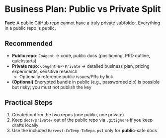 # Business Plan: Public vs Private Split

**Fact:** A public GitHub repo cannot have a truly private subfolder. Everything in a public repo is public.

## Recommended
- **Public repo**: `CoAgent` → code, public docs (positioning, PRD outline, quickstarts)
- **Private repo**: `CoAgent-BP-Private` → detailed business plan, pricing experiments, sensitive research
  - Optionally reference public issues/PRs by link
- **(Optional)** Encrypted bundle in public (e.g., passworded zip) is possible but risky; you must not publish the key

## Practical Steps
1) Create/confirm the two repos (one public, one private)
2) Keep `docs/private/` out of the public repo via `.gitignore` if you keep drafts locally
3) Use the included `Harvest-CoTemp-ToRepo.ps1` only for **public**-safe docs
